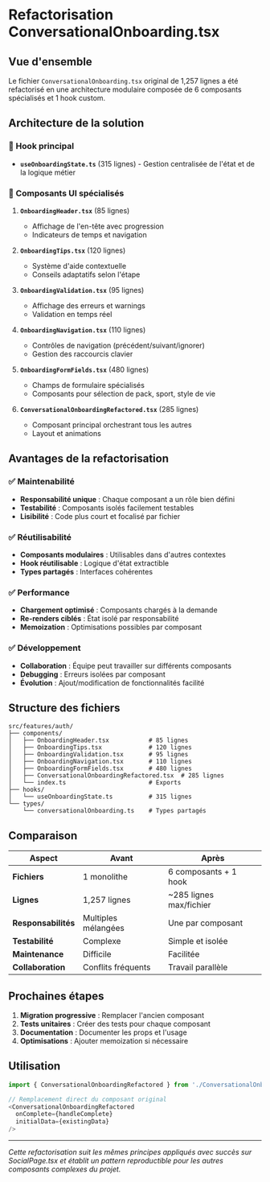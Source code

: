 # Refactorisation ConversationalOnboarding.tsx

## Vue d'ensemble

Le fichier `ConversationalOnboarding.tsx` original de 1,257 lignes a été refactorisé en une architecture modulaire composée de 6 composants spécialisés et 1 hook custom.

## Architecture de la solution

### 🔧 Hook principal
- **`useOnboardingState.ts`** (315 lignes) - Gestion centralisée de l'état et de la logique métier

### 🧩 Composants UI spécialisés

1. **`OnboardingHeader.tsx`** (85 lignes)
   - Affichage de l'en-tête avec progression
   - Indicateurs de temps et navigation

2. **`OnboardingTips.tsx`** (120 lignes)
   - Système d'aide contextuelle
   - Conseils adaptatifs selon l'étape

3. **`OnboardingValidation.tsx`** (95 lignes)
   - Affichage des erreurs et warnings
   - Validation en temps réel

4. **`OnboardingNavigation.tsx`** (110 lignes)
   - Contrôles de navigation (précédent/suivant/ignorer)
   - Gestion des raccourcis clavier

5. **`OnboardingFormFields.tsx`** (480 lignes)
   - Champs de formulaire spécialisés
   - Composants pour sélection de pack, sport, style de vie

6. **`ConversationalOnboardingRefactored.tsx`** (285 lignes)
   - Composant principal orchestrant tous les autres
   - Layout et animations

## Avantages de la refactorisation

### ✅ Maintenabilité
- **Responsabilité unique** : Chaque composant a un rôle bien défini
- **Testabilité** : Composants isolés facilement testables
- **Lisibilité** : Code plus court et focalisé par fichier

### ✅ Réutilisabilité
- **Composants modulaires** : Utilisables dans d'autres contextes
- **Hook réutilisable** : Logique d'état extractible
- **Types partagés** : Interfaces cohérentes

### ✅ Performance
- **Chargement optimisé** : Composants chargés à la demande
- **Re-renders ciblés** : État isolé par responsabilité
- **Memoization** : Optimisations possibles par composant

### ✅ Développement
- **Collaboration** : Équipe peut travailler sur différents composants
- **Debugging** : Erreurs isolées par composant
- **Évolution** : Ajout/modification de fonctionnalités facilité

## Structure des fichiers

```
src/features/auth/
├── components/
│   ├── OnboardingHeader.tsx           # 85 lignes
│   ├── OnboardingTips.tsx             # 120 lignes
│   ├── OnboardingValidation.tsx       # 95 lignes
│   ├── OnboardingNavigation.tsx       # 110 lignes
│   ├── OnboardingFormFields.tsx       # 480 lignes
│   ├── ConversationalOnboardingRefactored.tsx  # 285 lignes
│   └── index.ts                       # Exports
├── hooks/
│   └── useOnboardingState.ts          # 315 lignes
└── types/
    └── conversationalOnboarding.ts    # Types partagés
```

## Comparaison

| Aspect | Avant | Après |
|--------|-------|-------|
| **Fichiers** | 1 monolithe | 6 composants + 1 hook |
| **Lignes** | 1,257 lignes | ~285 lignes max/fichier |
| **Responsabilités** | Multiples mélangées | Une par composant |
| **Testabilité** | Complexe | Simple et isolée |
| **Maintenance** | Difficile | Facilitée |
| **Collaboration** | Conflits fréquents | Travail parallèle |

## Prochaines étapes

1. **Migration progressive** : Remplacer l'ancien composant
2. **Tests unitaires** : Créer des tests pour chaque composant
3. **Documentation** : Documenter les props et l'usage
4. **Optimisations** : Ajouter memoization si nécessaire

## Utilisation

```typescript
import { ConversationalOnboardingRefactored } from './ConversationalOnboardingRefactored';

// Remplacement direct du composant original
<ConversationalOnboardingRefactored
  onComplete={handleComplete}
  initialData={existingData}
/>
```

---

*Cette refactorisation suit les mêmes principes appliqués avec succès sur SocialPage.tsx et établit un pattern reproductible pour les autres composants complexes du projet.*